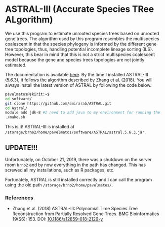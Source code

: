 # ASTRAL-III (Accurate Species TRee ALgorithm)

We use this program to estimate unrooted species trees based on unrooted gene trees. The algorithm used by this program resembles the multispecies coalescent in that the species phylogeny is informed by the different gene tree topologies, thus, handling potential incomplete lineage sorting (ILS). However, this bear in mind that this is not a strict multispecies coalescent model because the gene and species trees topologies are not jointly estimated.

The documentation is available [here](https://github.com/smirarab/ASTRAL). By the time I installed ASTRAL-III (5.6.3), it follows the algorithm described by [Zhang et al. (2018)](https://doi.org/10.1186/s12859-018-2129-y). You will always install the latest version of ASTRAL by following the code below.

```bash
pavelmatos@skirit:~$
cd software/
git clone https://github.com/smirarab/ASTRAL.git
cd Astral/
module add jdk-8 #I need to add java to my environment for running the .sh file below. Java is already in Metacentrum as jdk-8
./make.sh
```

This is it! ASTRAL-III is installed at `/storage/brno2/home/pavelmatos/software/ASTRAL/astral.5.6.3.jar`.

## UPDATE!!!

Unfortunately, on October 21, 2019, there was a shutdown on the server room `brno2` and by now everything in the path has changed. This has screwed all my installations, such as R packages, etc.

Fortunately, ASTRAL is still installed correctly and I can call the program using the old path `/storage/brno2/home/pavelmatos/`.

### References
- Zhang et al. (2018) ASTRAL-III: Polynomial Time Species Tree Reconstruction from Partially Resolved Gene Trees. BMC Bioinformatics 19(S6): 153. DOI: [10.1186/s12859-018-2129-y](https://doi.org/10.1186/s12859-018-2129-y)
